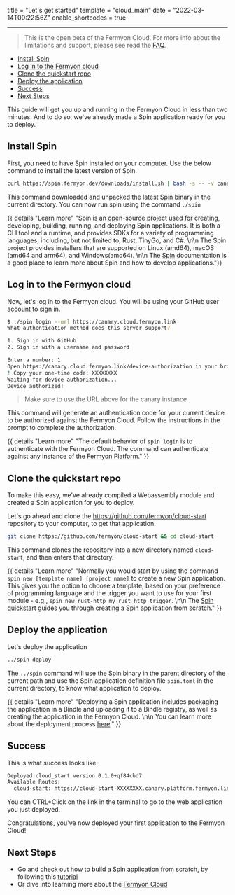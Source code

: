 title = "Let's get started"
template = "cloud_main"
date = "2022-03-14T00:22:56Z"
enable_shortcodes = true

---

> This is the open beta of the Fermyon Cloud. For more info about the limitations and support, please see read the [FAQ](/cloud/faq).

- [Install Spin](#install-spin)
- [Log in to the Fermyon cloud](#log-in-to-the-fermyon-cloud)
- [Clone the quickstart repo](#clone-the-quickstart-repo)
- [Deploy the application](#deploy-the-application)
- [Success](#success)
- [Next Steps](#next-steps)

This guide will get you up and running in the Fermyon Cloud in less than two minutes. And to do so, we've already made a Spin application ready for you to deploy.

## Install Spin

First, you need to have Spin installed on your computer. Use the below command to install the latest version of Spin.

```bash
curl https://spin.fermyon.dev/downloads/install.sh | bash -s -- -v canary
```

This command downloaded and unpacked the latest Spin binary in the current directory. You can now run spin using the command `./spin`

{{ details "Learn more" "Spin is an open-source project used for creating, developing, building, running, and deploying Spin applications. It is both a CLI tool and a runtime, and provides SDKs for a variety of programming languages, including, but not limited to, Rust, TinyGo, and C#. \n\n The Spin project provides installers that are supported on Linux (amd64), macOS (amd64 and arm64), and Windows(amd64). \n\n The [Spin](https://developer.fermyon.com/spin) documentation is a good place to learn more about Spin and how to develop applications."}}

## Log in to the Fermyon cloud

Now, let's log in to the Fermyon cloud. You will be using your GitHub user account to sign in.

<!-- @selectiveCpy -->
```bash
$ ./spin login --url https://canary.cloud.fermyon.link
What authentication method does this server support?

1. Sign in with GitHub
2. Sign in with a username and password

Enter a number: 1
Open https://canary.cloud.fermyon.link/device-authorization in your browser
! Copy your one-time code: XXXXXXXX
Waiting for device authorization...
Device authorized!
```

> Make sure to use the URL above for the canary instance

This command will generate an authentication code for your current device to be authorized against the Fermyon Cloud. Follow the instructions in the prompt to complete the authorization.

{{ details "Learn more" "The default behavior of `spin login` is to authenticate with the Fermyon Cloud. The command can authenticate against any instance of the [Fermyon Platform](https://fermyon.dev)." }}

## Clone the quickstart repo

To make this easy, we've already compiled a Webassembly module and created a Spin application for you to deploy.

Let's go ahead and clone the <https://github.com/fermyon/cloud-start> repository to your computer, to get that application.

```bash
git clone https://github.com/fermyon/cloud-start && cd cloud-start
```

This command clones the repository into a new directory named `cloud-start`, and then enters that directory.

{{ details "Learn more" "Normally you would start by using the command `spin new [template name] [project name]` to create a new Spin application. This gives you the option to choose a template, based on your preference of programming language and the trigger you want to use for your first module - e.g., `spin new rust-http my_rust_http_trigger`. \n\n The [Spin quickstart](/spin/quickstart) guides you through creating a Spin application from scratch." }}

## Deploy the application

Let's deploy the application

```bash
../spin deploy
```

The `../spin` command will use the Spin binary in the parent directory of the current path and use the Spin application definition file `spin.toml` in the current directory, to know what application to deploy.

{{ details "Learn more" "Deploying a Spin application includes packaging the application in a Bindle and uploading it to a Bindle registry, as well as creating the application in the Fermyon Cloud. \n\n You can learn more about the deployment process [here](./deployment-bindles)." }}

## Success

This is what success looks like:

<!-- @nocpy -->
```bash
Deployed cloud_start version 0.1.0+qf84cbd7
Available Routes:
  cloud-start: https://cloud-start-XXXXXXXX.canary.platform.fermyon.link (wildcard)
```

You can CTRL+Click on the link in the terminal to go to the web application you just deployed.

Congratulations, you've now deployed your first application to the Fermyon Cloud!

## Next Steps

- Go and check out how to build a Spin application from scratch, by following this [tutorial](/cloud/data-in-the-cloud)
- Or dive into learning more about the [Fermyon Cloud](/cloud/fermyon-cloud)
